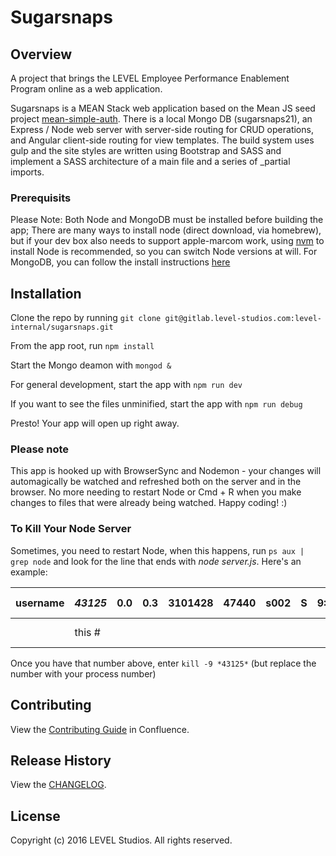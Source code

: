 # Sugarsnaps

## Overview
A project that brings the LEVEL Employee Performance Enablement Program online as a web application.

Sugarsnaps is a MEAN Stack web application based on the Mean JS seed project
[mean-simple-auth](https://github.com/meanjs/mean-simple-auth). There is a local Mongo DB
(sugarsnaps21), an Express / Node web server with server-side routing for CRUD operations,
and Angular client-side routing for view templates. The build system uses gulp and the site
styles are written using Bootstrap and SASS and implement a SASS architecture of a main file and a series of _partial imports.

### Prerequisits
Please Note: Both Node and MongoDB must be installed before building the app;
There are many ways to install node (direct download, via homebrew), but if your dev box also needs to support apple-marcom work, using [nvm](nvm.sh) to install Node is recommended, so you can switch Node versions at will. For MongoDB, you can follow the install instructions [here](https://docs.mongodb.com/manual/tutorial/install-mongodb-on-os-x/)

## Installation
Clone the repo by running `git clone git@gitlab.level-studios.com:level-internal/sugarsnaps.git`

From the app root, run `npm install`

Start the Mongo deamon with `mongod &`




For general development, start the app with `npm run dev`

If you want to see the files unminified, start the app with `npm run debug`

Presto!  Your app will open up right away.

### Please note
This app is hooked up with BrowserSync and Nodemon - your changes will automagically be watched and refreshed both on the server and in the browser.  No more needing to restart Node or Cmd + R when you make changes to files that were already being watched.  Happy coding!  :)

### To Kill Your Node Server
Sometimes, you need to restart Node, when this happens, run `ps aux | grep node` and look for the line that ends with *node server.js*.  Here's an example:

| username |   *43125*   | 0.0 | 0.3 | 3101428 | 47440 | s002 | S | 9:54PM | 0:00.45 | *node server.js* |
|----------|-------------|-----|-----|---------|-------|------|---|--------|---------|------------------|
|          |    this #   |     |     |         |       |      |   |        |         |   this process   |


Once you have that number above, enter `kill -9 *43125*`  (but replace the number with your process number)


## Contributing
View the [Contributing Guide](https://wiki.level-studios.com/display/PROJ/Contributing+Guide) in Confluence.

## Release History
View the [CHANGELOG](CHANGELOG.md).

## License
Copyright (c) 2016 LEVEL Studios. All rights reserved.
